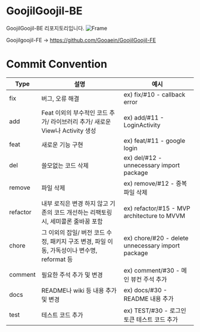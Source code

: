 # GoojilGoojil-BE
GoojilGoojil-BE 리포지토리입니다.
![Frame](https://github.com/user-attachments/assets/7732d684-d732-4e9f-bb8e-080367b3ba40)

Goojilgoojil-FE -> https://github.com/Gooaein/GoojilGoojil-FE

# Commit Convention
| Type | 설명 | 예시 |
| --- | --- | --- |
| fix | 버그, 오류 해결 | ex) fix/#10 - callback error |
| add | Feat 이외의 부수적인 코드 추가/ 라이브러리 추가/ 새로운 View나 Activity 생성 | ex) add/#11 - LoginActivity |
| feat | 새로운 기능 구현 | ex) feat/#11 - google login |
| del | 쓸모없는 코드 삭제 | ex) del/#12 - unnecessary import package |
| remove | 파일 삭제 | ex) remove/#12 - 중복 파일 삭제 |
| refactor | 내부 로직은 변경 하지 않고 기존의 코드 개선하는 리팩토링 시, 세미콜론 줄바꿈 포함 | ex) refactor/#15 - MVP architecture to MVVM |
| chore | 그 이외의 잡일/ 버전 코드 수정, 패키지 구조 변경, 파일 이동, 가독성이나 변수명, reformat 등 | ex) chore/#20 - delete unnecessary import package |
| comment | 필요한 주석 추가 및 변경 | ex) comment/#30 - 메인 뷰컨 주석 추가 |
| docs | README나 wiki 등 내용 추가 및 변경 | ex) docs/#30 - README 내용 추가 |
| test | 테스트 코드 추가 | ex) TEST/#30 - 로그인 토큰 테스트 코드 추가 |
